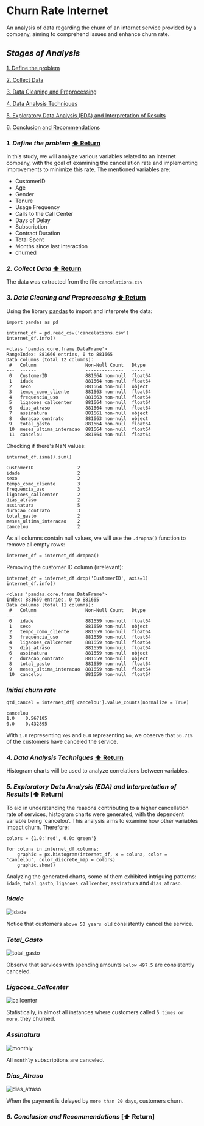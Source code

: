 # Churn Rate Internet
An analysis of data regarding the churn of an internet service provided by a company, aiming to comprehend issues and enhance churn rate.

## _Stages of Analysis_
[1. Define the problem]()

[2. Collect Data]()

[3. Data Cleaning and Preprocessing]()

[4. Data Analysis Techniques]()

[5. Exploratory Data Analysis (EDA) and Interpretation of Results]()

[6. Conclusion and Recommendations]()

### _1. Define the problem_ [⬆️ Return]()
In this study, we will analyze various variables related to an internet company, with the goal of examining the cancellation rate and implementing improvements to minimize this rate. The mentioned variables are:

- CustomerID
- Age
- Gender
- Tenure
- Usage Frequency
- Calls to the Call Center
- Days of Delay
- Subscription
- Contract Duration
- Total Spent
- Months since last interaction
- churned

### _2. Collect Data_ [⬆️ Return]()
The data was extracted from the file `cancelations.csv`

### _3. Data Cleaning and Preprocessing_ [⬆️ Return]()
Using the library [pandas](https://pandas.pydata.org/docs/) to import and interprete the data:

    import pandas as pd
    
    internet_df = pd.read_csv('cancelations.csv')
    internet_df.info()
    
    <class 'pandas.core.frame.DataFrame'>
    RangeIndex: 881666 entries, 0 to 881665
    Data columns (total 12 columns):
     #   Column                  Non-Null Count   Dtype  
    ---  ------                  --------------   -----  
     0   CustomerID              881664 non-null  float64
     1   idade                   881664 non-null  float64
     2   sexo                    881664 non-null  object 
     3   tempo_como_cliente      881663 non-null  float64
     4   frequencia_uso          881663 non-null  float64
     5   ligacoes_callcenter     881664 non-null  float64
     6   dias_atraso             881664 non-null  float64
     7   assinatura              881661 non-null  object 
     8   duracao_contrato        881663 non-null  object 
     9   total_gasto             881664 non-null  float64
     10  meses_ultima_interacao  881664 non-null  float64
     11  cancelou                881664 non-null  float64
      
Checking if there's NaN values:

    internet_df.isna().sum()
  
    CustomerID                2
    idade                     2
    sexo                      2
    tempo_como_cliente        3
    frequencia_uso            3
    ligacoes_callcenter       2
    dias_atraso               2
    assinatura                5
    duracao_contrato          3
    total_gasto               2
    meses_ultima_interacao    2
    cancelou                  2

As all columns contain null values, we will use the `.dropna()` function to remove all empty rows:

    internet_df = internet_df.dropna()

Removing the customer ID column (irrelevant):

    internet_df = internet_df.drop('CustomerID', axis=1)
    internet_df.info()
    
    <class 'pandas.core.frame.DataFrame'>
    Index: 881659 entries, 0 to 881665
    Data columns (total 11 columns):
     #   Column                  Non-Null Count   Dtype  
    ---  ------                  --------------   -----  
     0   idade                   881659 non-null  float64
     1   sexo                    881659 non-null  object 
     2   tempo_como_cliente      881659 non-null  float64
     3   frequencia_uso          881659 non-null  float64
     4   ligacoes_callcenter     881659 non-null  float64
     5   dias_atraso             881659 non-null  float64
     6   assinatura              881659 non-null  object 
     7   duracao_contrato        881659 non-null  object 
     8   total_gasto             881659 non-null  float64
     9   meses_ultima_interacao  881659 non-null  float64
     10  cancelou                881659 non-null  float64

### _Initial churn rate_
    qtd_cancel = internet_df['cancelou'].value_counts(normalize = True)
    
    cancelou
    1.0    0.567105
    0.0    0.432895

With `1.0` representing `Yes` and `0.0` representing `No`, we observe that `56.71%` of the customers have canceled the service.

### _4. Data Analysis Techniques_ [⬆️ Return]()
Histogram charts will be used to analyze correlations between variables.

### _5. Exploratory Data Analysis (EDA) and Interpretation of Results_ [⬆️ Return]
To aid in understanding the reasons contributing to a higher cancellation rate of services, histogram charts were generated, with the dependent variable being 'cancelou'. This analysis aims to examine how other variables impact churn. Therefore:

    colors = {1.0:'red', 0.0:'green'}
    
    for coluna in internet_df.columns:
        graphic = px.histogram(internet_df, x = coluna, color = 'cancelou', color_discrete_map = colors)
        graphic.show()
        
Analyzing the generated charts, some of them exhibited intriguing patterns: `idade`, `total_gasto`, `ligacoes_callcenter`, `assinatura` and `dias_atraso`. 

### _Idade_
![idade](https://github.com/JPedroPy/Churn_Rate_Internet/assets/141521444/434b35c6-39d6-460a-8986-80cd2f0d0b48)

Notice that customers `above 50 years old` consistently cancel the service.

### _Total_Gasto_
![total_gasto](https://github.com/JPedroPy/Churn_Rate_Internet/assets/141521444/0d0b5dc8-0adf-4c68-9707-e6789ede2293)

Observe that services with spending amounts `below 497.5` are consistently canceled.

### _Ligacoes_Callcenter_
![callcenter](https://github.com/JPedroPy/Churn_Rate_Internet/assets/141521444/8766b304-6cb3-4d1e-950e-525ab7073e45)

Statistically, in almost all instances where customers called `5 times or more`, they churned.

### _Assinatura_
![monthly](https://github.com/JPedroPy/Churn_Rate_Internet/assets/141521444/d91912ea-5603-4b21-8e89-6ff1398003b8)

All `monthly` subscriptions are canceled.

### _Dias_Atraso_
![dias_atraso](https://github.com/JPedroPy/Churn_Rate_Internet/assets/141521444/c2de6ae4-e822-49dd-9a0b-e5e19dd13a90)

When the payment is delayed by `more than 20 days`, customers churn.

### _6. Conclusion and Recommendations_ [⬆️ Return]
